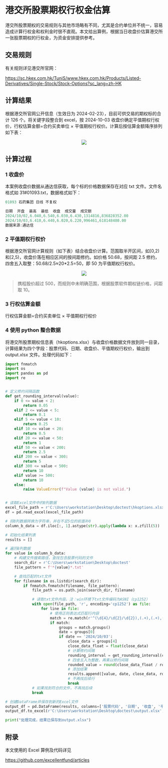 # 港交所股票期权行权金估算

港交所股票期权的交易规则与其他市场略有不同，尤其是合约单位并不统一，容易造成计算行权金和权利金时很不直观。本文给出算例，根据当日收盘价估算港交所一张股票期权的行权金，为资金安排提供参考。

## 交易规则

有关规则详见港交所官网：

https://sc.hkex.com.hk/TuniS/www.hkex.com.hk/Products/Listed-Derivatives/Single-Stock/Stock-Options?sc_lang=zh-HK

## 计算结果

根据港交所官网公开信息（生效日为 2024-02-23），目前可供交易的期权标的合计 126 个。将关键字段整合到 excel，按 2024-10-03 收盘价确定平值期权行权价，行权估算金额=合约买卖单位 × 平值期权行权价。计算后按估算金额降序排列如下表：

<center><img src="attachments/行权估算金额表.png"></center>

## 计算过程

### 1 收盘价

本案例收盘价数据从通达信获取，每个标的价格数据保存在对应 txt 文件。文件名格式如 31#01093.txt，数据格式如下：

```js
01093 石药集团 日线 不复权

日期  开盘  最高  最低  收盘  成交量  成交额
2024/10/02,6.040,6.540,6.030,6.430,1314816,836828352.00
2024/10/03,6.410,6.440,6.020,6.220,996461,618148480.00
数据来源:通达信
```

### 2 平值期权行权价

根据港交所官网计算规则（如下表）结合收盘价计算。范围取半开区间，如[0,2)和[2,5)，收盘价落在相应区间的按间距修约。如价格 50.68，按间距 2.5 修约，四舍五入取整：50.68/2.5≈20\*2.5=50，即 50 为平值期权行权价。

<center><img src="attachments/港交所股票期权价格间距.jpg"></center>

> 携程股价超过 500，而规则中未明确范围，根据股票软件期权链价格，间距取 10。

### 3 行权估算金额

行权估算金额=合约买卖单位 × 平值期权行权价

### 4 使用 python 整合数据

将港交所股票期权信息表（hkoptions.xlsx）与收盘价格数据文件放到同一目录，计算结果为四个字段：股票代码、日期、收盘价、平值期权行权价，输出到 output.xlsx 文件。处理代码如下：

```python
import fnmatch
import os
import pandas as pd
import re


# 定义修约间隔函数
def get_rounding_interval(value):
    if 0 <= value < 2:
        return 0.05
    elif 2 <= value < 5:
        return 0.1
    elif 5 <= value < 10:
        return 0.25
    elif 10 <= value < 20:
        return 0.5
    elif 20 <= value < 50:
        return 1
    elif 50 <= value < 200:
        return 2.5
    elif 200 <= value < 300:
        return 5
    elif 300 <= value < 500:
        return 10
    elif value >= 500:
        return 10
    else:
        raise ValueError(f"Value {value} is not valid.")


# 读取Excel文件中的B列数据
excel_file_path = r'C:\Users\workstation\Desktop\doctest\hkoptions.xlsx'
df = pd.read_excel(excel_file_path)

# 将B列数据转换为字符串，并在不足5位的前面补0
column_b_data = df.iloc[:, 1].astype(str).apply(lambda x: x.zfill(5))

# 初始化结果列表
results = []

# 遍历B列数据
for value in column_b_data:
    # 构建文件搜索路径，查找包含股票代码的文件
    search_dir = r'C:\Users\workstation\Desktop\doctest'
    file_pattern = f'*{value}*.txt'

    # 查找匹配的txt文件
    for filename in os.listdir(search_dir):
        if fnmatch.fnmatch(filename, file_pattern):
            file_path = os.path.join(search_dir, filename)

            # 读取txt文件内容。注：win环境下txt文件编码为ASNI（cp1252）
            with open(file_path, 'r', encoding='cp1252') as file:
                for line in file:
                    # 使用正则表达式匹配行内容
                    match = re.match(r'^(\d{4}/\d{2}/\d{2}),(.+),(.+),(.+),(.+),(.+),(.+)$', line.strip())
                    if match:
                        groups = match.groups()
                        date = groups[0]
                        if date == '2024/10/03':
                            close_data = groups[4]
                            close_data_float = float(close_data)
                            # 计算修约间隔
                            rounding_interval = get_rounding_interval(close_data_float)
                            # 四舍五入为整数，再乘以修约间隔
                            rounded_value = round(close_data_float / rounding_interval) * rounding_interval
                            # 添加结果
                            results.append([value, date, close_data, rounded_value])
                            # 不再找后续行
                            break
            # 如果找到符合的文件，不再找后续
            break

# 创建DataFrame并保存到新的Excel文件
output_df = pd.DataFrame(results, columns=['股票代码', '日期', '收盘', '平值期权行权价'])
output_df.to_excel(r'C:\Users\workstation\Desktop\doctest\output.xlsx', index=False)

print("处理完成，结果已保存到output.xlsx")
```

## 附录

本文使用的 Excel 算例及代码详见

https://github.com/excellentfund/articles
